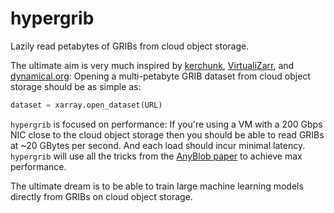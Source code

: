 # hypergrib
Lazily read petabytes of GRIBs from cloud object storage.

The ultimate aim is very much inspired by [kerchunk](https://fsspec.github.io/kerchunk/), [VirtualiZarr](https://github.com/zarr-developers/VirtualiZarr), and [dynamical.org](https://dynamical.org): Opening a multi-petabyte GRIB dataset from cloud object storage should be as simple as:

```python
dataset = xarray.open_dataset(URL)
```

`hypergrib` is focused on performance: If you're using a VM with a 200 Gbps NIC close to the cloud object storage then you should be able to read GRIBs at ~20 GBytes per second. And each load should incur minimal latency. `hypergrib` will use all the tricks from the [AnyBlob paper](https://www.vldb.org/pvldb/vol16/p2769-durner.pdf) to achieve max performance.

The ultimate dream is to be able to train large machine learning models directly from GRIBs on cloud object storage.
